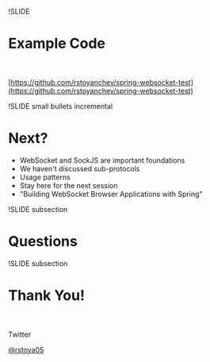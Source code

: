 
!SLIDE
# Example Code
<br><br>
[https://github.com/rstoyanchev/spring-websocket-test](https://github.com/rstoyanchev/spring-websocket-test)

!SLIDE small bullets incremental
# Next?

* WebSocket and SockJS are important foundations
* We haven't discussed sub-protocols
* Usage patterns
* Stay here for the next session
* "Building WebSocket Browser Applications with Spring"

!SLIDE subsection
# Questions

!SLIDE subsection
# Thank You!
<br><br>
Twitter

[@rstoya05](http://twitter.com/rstoya05)
